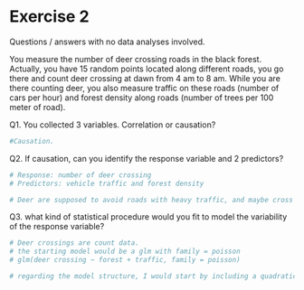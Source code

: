# Exercise 2

Questions / answers with no data analyses involved. 

You measure the number of deer crossing roads in the black forest. Actually, you have 15 random points located along different roads, you go there and count deer crossing at dawn from 4 am to 8 am. While you are there counting deer, you also measure traffic on these roads (number of cars per hour) and forest density along roads (number of trees per 100 meter of road).

Q1. You collected 3 variables. Correlation or causation?


```r
#Causation.
```


Q2. If causation, can you identify the response variable and 2 predictors?


```r
# Response: number of deer crossing
# Predictors: vehicle traffic and forest density

# Deer are supposed to avoid roads with heavy traffic, and maybe cross roads when they can get some protection from forest. You do not expect the opposite, i.e., for given a road and a given day, vehicle traffic would increase as there are less deer crossing it.  
```


Q3. what kind of statistical procedure would you fit to model the variability of the response variable?


```r
# Deer crossings are count data. 
# the starting model would be a glm with family = poisson
# glm(deer crossing ~ forest + traffic, family = poisson)

# regarding the model structure, I would start by including a quadratic effect for forest density and traffic, and an interaction forest*traffic as well. Model selection would tell us the final model structure. 
```







